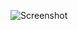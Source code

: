 ![Screenshot](https://raw.githubusercontent.com/Cryakl/Ultimate-RAT-Collection/refs/heads/main/SpyNet/Spy-Net%20v1.8/Screenshot.png)
